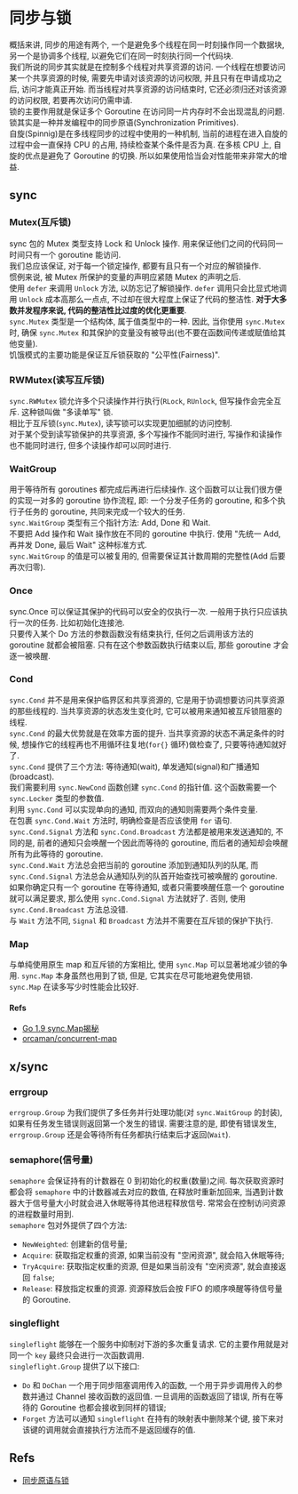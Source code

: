 # 同步与锁  
概括来讲, 同步的用途有两个, 一个是避免多个线程在同一时刻操作同一个数据块, 另一个是协调多个线程, 以避免它们在同一时刻执行同一个代码块.  
我们所说的同步其实就是在控制多个线程对共享资源的访问. 一个线程在想要访问某一个共享资源的时候, 需要先申请对该资源的访问权限, 并且只有在申请成功之后, 访问才能真正开始. 而当线程对共享资源的访问结束时, 它还必须归还对该资源的访问权限, 若要再次访问仍需申请.  
锁的主要作用就是保证多个 Goroutine 在访问同一片内存时不会出现混乱的问题. 锁其实是一种并发编程中的同步原语(Synchronization Primitives).  
自旋(Spinnig)是在多线程同步的过程中使用的一种机制, 当前的进程在进入自旋的过程中会一直保持 CPU 的占用, 持续检查某个条件是否为真. 在多核 CPU 上, 自旋的优点是避免了 Goroutine 的切换. 所以如果使用恰当会对性能带来非常大的增益.  
  
  
## sync  
### Mutex(互斥锁)  
sync 包的 Mutex 类型支持 Lock 和 Unlock 操作. 用来保证他们之间的代码同一时间只有一个 goroutine 能访问.  
我们总应该保证, 对于每一个锁定操作, 都要有且只有一个对应的解锁操作.  
惯例来说, 被 Mutex 所保护的变量的声明应紧随 Mutex 的声明之后.  
使用 `defer` 来调用 `Unlock` 方法, 以防忘记了解锁操作. `defer` 调用只会比显式地调用 `Unlock` 成本高那么一点点, 不过却在很大程度上保证了代码的整洁性. **对于大多数并发程序来说, 代码的整洁性比过度的优化更重要**.  
`sync.Mutex` 类型是一个结构体, 属于值类型中的一种. 因此, 当你使用 `sync.Mutex` 时, 确保 `sync.Mutex` 和其保护的变量没有被导出(也不要在函数间传递或赋值给其他变量).  
饥饿模式的主要功能是保证互斥锁获取的 "公平性(Fairness)".  
  
### RWMutex(读写互斥锁)  
`sync.RWMutex` 锁允许多个只读操作并行执行(`RLock`, `RUnlock`, 但写操作会完全互斥. 这种锁叫做 "多读单写" 锁.  
相比于互斥锁(`sync.Mutex`), 读写锁可以实现更加细腻的访问控制.  
对于某个受到读写锁保护的共享资源, 多个写操作不能同时进行, 写操作和读操作也不能同时进行, 但多个读操作却可以同时进行.  
  
### WaitGroup  
用于等待所有 goroutines 都完成后再进行后续操作. 这个函数可以让我们很方便的实现一对多的 goroutine 协作流程, 即: 一个分发子任务的 goroutine, 和多个执行子任务的 goroutine, 共同来完成一个较大的任务.  
`sync.WaitGroup` 类型有三个指针方法: Add, Done 和 Wait.  
不要把 Add 操作和 Wait 操作放在不同的 goroutine 中执行. 使用 "先统一 Add, 再并发 Done, 最后 Wait" 这种标准方式.  
`sync.WaitGroup` 的值是可以被复用的, 但需要保证其计数周期的完整性(Add 后要再次归零).  
  
### Once  
sync.Once 可以保证其保护的代码可以安全的仅执行一次. 一般用于执行只应该执行一次的任务. 比如初始化连接池.  
只要传入某个 Do 方法的参数函数没有结束执行, 任何之后调用该方法的 goroutine 就都会被阻塞. 只有在这个参数函数执行结束以后, 那些 goroutine 才会逐一被唤醒.  
  
### Cond  
`sync.Cond` 并不是用来保护临界区和共享资源的, 它是用于协调想要访问共享资源的那些线程的. 当共享资源的状态发生变化时, 它可以被用来通知被互斥锁阻塞的线程.  
`sync.Cond` 的最大优势就是在效率方面的提升. 当共享资源的状态不满足条件的时候, 想操作它的线程再也不用循环往复地(`for{}` 循环)做检查了, 只要等待通知就好了.  
`sync.Cond` 提供了三个方法: 等待通知(wait), 单发通知(signal)和广播通知(broadcast).  
我们需要利用 `sync.NewCond` 函数创建 `sync.Cond` 的指针值. 这个函数需要一个 `sync.Locker` 类型的参数值.  
利用 `sync.Cond` 可以实现单向的通知, 而双向的通知则需要两个条件变量.  
在包裹 `sync.Cond.Wait` 方法时, 明确检查是否应该使用 `for` 语句.  
`sync.Cond.Signal` 方法和 `sync.Cond.Broadcast` 方法都是被用来发送通知的, 不同的是, 前者的通知只会唤醒一个因此而等待的 goroutine, 而后者的通知却会唤醒所有为此等待的 goroutine.   
`sync.Cond.Wait` 方法总会把当前的 goroutine 添加到通知队列的队尾, 而 `sync.Cond.Signal` 方法总会从通知队列的队首开始查找可被唤醒的 goroutine.  
如果你确定只有一个 goroutine 在等待通知, 或者只需要唤醒任意一个 goroutine 就可以满足要求, 那么使用 `sync.Cond.Signal` 方法就好了. 否则, 使用 `sync.Cond.Broadcast` 方法总没错.  
与 `Wait` 方法不同, `Signal` 和 `Broadcast` 方法并不需要在互斥锁的保护下执行.   
  
### Map  
与单纯使用原生 map 和互斥锁的方案相比, 使用 `sync.Map` 可以显著地减少锁的争用. `sync.Map` 本身虽然也用到了锁, 但是, 它其实在尽可能地避免使用锁.  
`sync.Map` 在读多写少时性能会比较好.  
  
#### Refs  
* [Go 1.9 sync.Map揭秘](https://colobu.com/2017/07/11/dive-into-sync-Map/)  
* [orcaman/concurrent-map](https://github.com/orcaman/concurrent-map/blob/master/README-zh.md)  
  
  
## x/sync  
### errgroup  
`errgroup.Group` 为我们提供了多任务并行处理功能(对 `sync.WaitGroup` 的封装), 如果有任务发生错误则返回第一个发生的错误. 需要注意的是, 即使有错误发生, `errgroup.Group` 还是会等待所有任务都执行结束后才返回(`Wait`).  
  
### semaphore(信号量)  
`semaphore` 会保证持有的计数器在 0 到初始化的权重(数量)之间. 每次获取资源时都会将 `semaphore` 中的计数器减去对应的数值, 在释放时重新加回来, 当遇到计数器大于信号量大小时就会进入休眠等待其他进程释放信号. 常常会在控制访问资源的进程数量时用到.  
`semaphore` 包对外提供了四个方法:  
* `NewWeighted`: 创建新的信号量;  
* `Acquire`: 获取指定权重的资源, 如果当前没有 "空闲资源", 就会陷入休眠等待;  
* `TryAcquire`: 获取指定权重的资源, 但是如果当前没有 "空闲资源", 就会直接返回 `false`;  
* `Release`: 释放指定权重的资源. 资源释放后会按 FIFO 的顺序唤醒等待信号量的 Goroutine.  
  
### singleflight  
`singleflight` 能够在一个服务中抑制对下游的多次重复请求. 它的主要作用就是对同一个 `key` 最终只会进行一次函数调用.  
`singleflight.Group` 提供了以下接口:  
* `Do` 和 `DoChan` 一个用于同步阻塞调用传入的函数, 一个用于异步调用传入的参数并通过 Channel 接收函数的返回值. 一旦调用的函数返回了错误, 所有在等待的 Goroutine 也都会接收到同样的错误;  
* `Forget` 方法可以通知 `singleflight` 在持有的映射表中删除某个键, 接下来对该键的调用就会直接执行方法而不是返回缓存的值.  
  
  
## Refs  
* [同步原语与锁](https://draveness.me/golang/docs/part3-runtime/ch06-concurrency/golang-sync-primitives/)  
  
  
